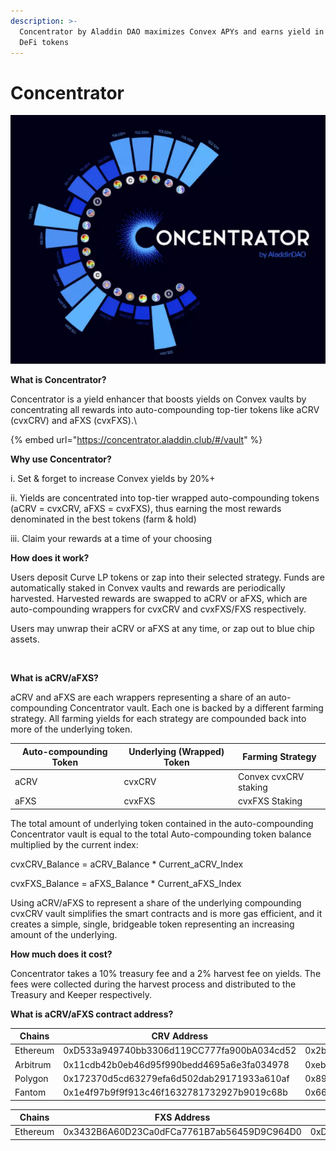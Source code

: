 ```yaml
---
description: >-
  Concentrator by Aladdin DAO maximizes Convex APYs and earns yield in the best
  DeFi tokens
---
```


# Concentrator

![](<../.gitbook/assets/image (15).png>)

**What is Concentrator?**



Concentrator is a yield enhancer that boosts yields on Convex vaults by concentrating all rewards into auto-compounding top-tier tokens like aCRV (cvxCRV) and aFXS (cvxFXS).\


{% embed url="https://concentrator.aladdin.club/#/vault" %}

**Why use Concentrator?**



i. Set & forget to increase Convex yields by 20%+&#x20;

ii. Yields are concentrated into top-tier wrapped auto-compounding tokens (aCRV = cvxCRV, aFXS = cvxFXS), thus earning the most rewards denominated in the best tokens (farm & hold)&#x20;

iii. Claim your rewards at a time of your choosing



**How does it work?**



Users deposit Curve LP tokens or zap into their selected strategy. Funds are automatically staked in Convex vaults and rewards are periodically harvested. Harvested rewards are swapped to aCRV or aFXS, which are auto-compounding wrappers for cvxCRV and cvxFXS/FXS respectively.

Users may unwrap their aCRV or aFXS at any time, or zap out to blue chip assets.

<figure><img src="https://lh4.googleusercontent.com/LPyGBPor6N_y_6l6ARUb0HT3ysesNLZgtEvU36Byx3-359b-1pXm07IGfSBDZOTBrVSjoIlDXQheAOkPX-uvLRis0tH3gg5fEWMPb1kgfaatnPxqHxLyfWV8PznNL73sMVGiiSdGZ4fBXWFnkx_-o5DNnq7blX_HOpWkPGflaoPKaY5Qf3TYKwyY-Q" alt=""><figcaption></figcaption></figure>

**What is aCRV/aFXS?**



aCRV and aFXS are each wrappers representing a share of an auto-compounding Concentrator vault. Each one is backed by a different farming strategy. All farming yields for each strategy are compounded back into more of the underlying token.

| **Auto-compounding Token** | **Underlying (Wrapped) Token** | **Farming Strategy**  |
| -------------------------- | ------------------------------ | --------------------- |
| aCRV                       | cvxCRV                         | Convex cvxCRV staking |
| aFXS                       | cvxFXS                         | cvxFXS Staking        |

The total amount of underlying token contained in the auto-compounding Concentrator vault is equal to the total Auto-compounding token balance multiplied by the current index:



cvxCRV\_Balance = aCRV\_Balance \* Current\_aCRV\_Index&#x20;

cvxFXS\_Balance = aFXS\_Balance \* Current\_aFXS\_Index



Using aCRV/aFXS to represent a share of the underlying compounding cvxCRV vault simplifies the smart contracts and is more gas efficient, and it creates a simple, single, bridgeable token representing an increasing amount of the underlying.



**How much does it cost?**



Concentrator takes a 10% treasury fee and a 2% harvest fee on yields. The fees were collected during the harvest process and distributed to the Treasury and Keeper respectively.



**What is aCRV/aFXS contract address?**



<table><thead><tr><th>Chains</th><th>CRV Address</th><th>aCRV Address</th><th data-hidden></th></tr></thead><tbody><tr><td>Ethereum</td><td>0xD533a949740bb3306d119CC777fa900bA034cd52</td><td>0x2b95A1Dcc3D405535f9ed33c219ab38E8d7e0884</td><td></td></tr><tr><td>Arbitrum</td><td>0x11cdb42b0eb46d95f990bedd4695a6e3fa034978</td><td>0xebf1f92d4384118bfb91b4496660a95931c92861</td><td></td></tr><tr><td>Polygon</td><td>0x172370d5cd63279efa6d502dab29171933a610af</td><td>0x89c90e480a39fbe3886bb5bd53ba5b1acc69d4fb</td><td></td></tr><tr><td>Fantom</td><td>0x1e4f97b9f9f913c46f1632781732927b9019c68b</td><td>0x666a3776b3e82f171cb1dff7428b6808d2cd7d02</td><td></td></tr></tbody></table>



| Chains   | FXS Address                                | aFXS Address                               |
| -------- | ------------------------------------------ | ------------------------------------------ |
| Ethereum | 0x3432B6A60D23Ca0dFCa7761B7ab56459D9C964D0 | 0xDAF03D70Fe637b91bA6E521A32E1Fb39256d3EC9 |
